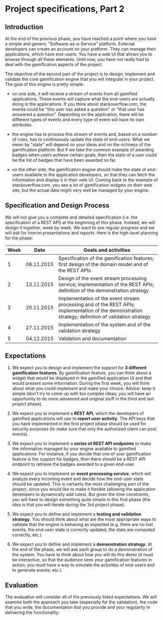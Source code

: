 # Project specifications, Part 2

## Introduction

At the end of the previous phase, you have reached a point where you have a simple and generic "Software-as-a-Service" platform. External developers can create an account on your platform. They can manage their applications, which have end-users. You have a web UI that allows you to browse through all these elements. Until now, you have not really had to deal with the gamification aspects of the project.

The objective of the second part of the project is to design, implement and validate the core gamification engine that you will integrate in your project. The goal of this engine is pretty simple: 

* on one side, it will receive a stream of events from all gamified applications. These events will capture what the end-users are actually doing in the applications. If you think about stackoverflow.com, the events could be "this user has asked a question" or "that user has answered a question". Depending on the application, there will be different types of events and every type of event will have its own attributes.

* the engine has to process this stream of events and, based on a number of rules, has to continuously update the state of end-users. What we mean by "state" will depend on your ideas and on the richness of the gamification platform. But if we take the common example of awarding badges when users achieve certain goals, then the state of a user could be the list of badges that have been awarded so far.

* on the other side, the gamification engine should make the state of end-users available to the application developers, so that they can fetch the information and display it in their web UI. Coming back to the example of stackoverflow.com, you see a lot of gamification widgets on their web site, but the actual data might very well be managed by your engine.



## Specification and Design Process

We will not give you a complete and detailed specification (i.e. the specification of a REST API) at the beginning of this phase. Instead, we will design it together, week by week. We want to see regular progress and we will ask for interim presentations and reports. Here is the high-level planning for the phase:

Week | Date | Goals and activities
------|------------------------------|---------
1 | 06.11.2015 | Specification of the gamification features; first design of the domain model and of the REST APIs
2 | 13.11.2015 | Design of the event stream processing service; implementation of the REST APIs; definition of the demonstration strategy
3 | 20.11.2015 | Implementation of the event stream processing and of the REST APIs; implementation of the demonstration strategy; definition of validation strategy
4 | 27.11.2015 | Implementation of the system and of the validation strategy
5 | 04.12.2015 | Validation and documentation


## Expectations

1. We expect you to design and implement the support for **3 different gamification features**. By gamification feature, you can think about a widget that would be displayed in the gamified application UI and that would present some information. During the first week, you will think about what you could implement and make your choice. Advice: keep it simple (don't try to come up with too complex ideas; you will have an opportunity to do more advanced and original stuff in the third and last project phase).

2. We expect you to implement a **REST API**, which the developers of gamified applications will use to **report user activity**. The API keys that you have implemented in the first project phase should be used for security purposes (to make sure that only the authorized client can post events).

3. We expect you to implement a **series of REST API endpoints** to make the information managed by your engine available to gamified applications. For instance, if you decide that one of your gamification feature is the support for badges, then there should be a REST API endpoint to retrieve the badges awarded to a given end-user.

4. We expect you to implement an **event processing service**, which will analyze every incoming event and decide how the end-user state should be updated. This is certainly the most challenging part of the project, since you would like to make it flexible (allowing the application developers to dynamically add rules). But given the time constraints, you will have to design something quite simple in this first phase (the idea is that you will iterate during the 3rd project phase). 

5. We expect you to define and implement a **testing and validation strategy**. You should think about what are the most appropriate ways to validate that the engine is behaving as expected (e.g. there are no lost events, the end-user state is correctly updated, the stats are computed correctly, etc.). 

6. We expect you to define and implement a **demonstration strategy**. At the end of the phase, we will ask each group to do a demonstration of the system. You have to think about how you will do this demo (it must be interactive, so that the audience sees your gamification features in action; you must have a way to simulate the activities of end-users and to generate events; etc.).


## Evaluation

The evaluation will consider all of the previously listed expectations. We will examine both the approach you take (especially for the validation), the code that you write, the documentation that you provide and your regularity in delivering the functionality.

